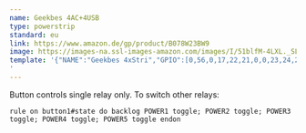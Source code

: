 ```yaml
---
name: Geekbes 4AC+4USB
type: powerstrip
standard: eu
link: https://www.amazon.de/gp/product/B078W23BW9
image: https://images-na.ssl-images-amazon.com/images/I/51blfM-4LXL._SL1000_.jpg
template: '{"NAME":"Geekbes 4xStri","GPIO":[0,56,0,17,22,21,0,0,23,24,25,0,0],"FLAG":1,"BASE":18}
'
---
```

Button controls single relay only. To switch other relays:
```
rule on button1#state do backlog POWER1 toggle; POWER2 toggle; POWER3 toggle; POWER4 toggle; POWER5 toggle endon
```
